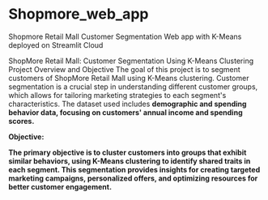 # Shopmore_web_app
Shopmore Retail Mall Customer Segmentation  Web app with K-Means deployed on Streamlit Cloud

ShopMore Retail Mall: Customer Segmentation Using K-Means Clustering
Project Overview and Objective
The goal of this project is to segment customers of ShopMore Retail Mall using K-Means clustering. Customer segmentation is a crucial step in understanding different customer groups, which allows for tailoring marketing strategies to each segment's characteristics. The dataset used includes <b>demographic and spending behavior data, focusing on customers' annual income and spending scores<b/>.

<p>Objective:</p>
The primary objective is to cluster customers into groups that exhibit similar behaviors, using K-Means clustering to identify shared traits in each segment. This segmentation provides insights for creating targeted marketing campaigns, personalized offers, and optimizing resources for better customer engagement.

